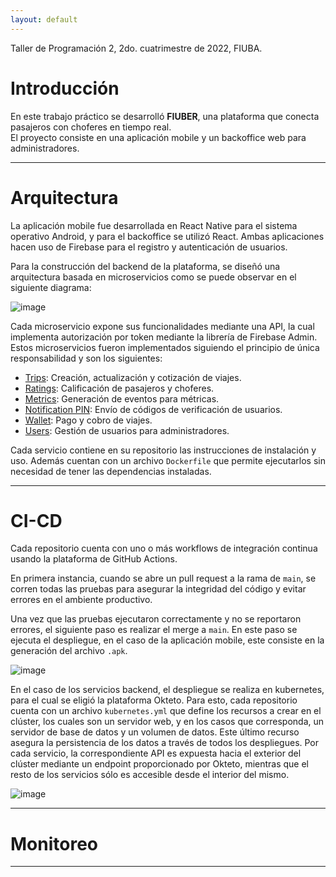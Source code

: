```yaml
---
layout: default
---
```


Taller de Programación 2, 2do. cuatrimestre de 2022, FIUBA.

# Introducción

En este trabajo práctico se desarrolló **FIUBER**, una plataforma que conecta pasajeros con choferes en tiempo real.  
El proyecto consiste en una aplicación mobile y un backoffice web para administradores.

* * *

# Arquitectura

La aplicación mobile fue desarrollada en React Native para el sistema operativo Android, y para el backoffice
se utilizó React. Ambas aplicaciones hacen uso de Firebase para el registro y autenticación de usuarios.

Para la construcción del backend de la plataforma, se diseñó una arquitectura basada en microservicios como se puede
observar en el siguiente diagrama:

![image](https://user-images.githubusercontent.com/43656633/206757211-2110b8c6-ba94-4de5-901e-32de7e932ef4.png)

Cada microservicio expone sus funcionalidades mediante una API, la cual implementa autorización por token mediante
la librería de Firebase Admin. Estos microservicios fueron implementados siguiendo el principio de única responsabilidad
y son los siguientes:

- [Trips](https://github.com/TallerDeProgramacion2-2022-2c-Grupo7/FIUBER-Trips): Creación, actualización y cotización de viajes.
- [Ratings](https://github.com/TallerDeProgramacion2-2022-2c-Grupo7/FIUBER-Ratings): Calificación de pasajeros y choferes.
- [Metrics](https://github.com/TallerDeProgramacion2-2022-2c-Grupo7/FIUBER-Metrics): Generación de eventos para métricas.
- [Notification PIN](https://github.com/TallerDeProgramacion2-2022-2c-Grupo7/FIUBER-Notification-PIN): Envío de códigos de verificación de usuarios.
- [Wallet](https://github.com/TallerDeProgramacion2-2022-2c-Grupo7/FIUBER-Wallet): Pago y cobro de viajes.
- [Users](https://github.com/TallerDeProgramacion2-2022-2c-Grupo7/FIUBER-Users): Gestión de usuarios para administradores.

Cada servicio contiene en su repositorio las instrucciones de instalación y uso. Además cuentan con un archivo `Dockerfile` que
permite ejecutarlos sin necesidad de tener las dependencias instaladas.

* * *

# CI-CD

Cada repositorio cuenta con uno o más workflows de integración continua usando la plataforma de GitHub Actions.

En primera instancia, cuando se abre un pull request a la rama de `main`, se corren todas las pruebas para asegurar
la integridad del código y evitar errores en el ambiente productivo.

Una vez que las pruebas ejecutaron correctamente y no se reportaron errores, el siguiente paso es realizar
el merge a `main`. En este paso se ejecuta el despliegue, en el caso de la aplicación mobile, este
consiste en la generación del archivo `.apk`.

![image](https://user-images.githubusercontent.com/43656633/206767428-b285817a-ac5b-46e0-93de-bc06e664a194.png)

En el caso de los servicios backend, el despliegue se realiza en kubernetes, para el cual se eligió la plataforma
Okteto. Para esto, cada repositorio cuenta con un archivo `kubernetes.yml` que define los recursos a
crear en el clúster, los cuales son un servidor web, y en los casos que corresponda, un servidor de base de datos
y un volumen de datos. Este último recurso asegura la persistencia de los datos a través de todos los despliegues.
Por cada servicio, la correspondiente API es expuesta hacia el exterior del clúster mediante un endpoint
proporcionado por Okteto, mientras que el resto de los servicios sólo es accesible desde el interior del mismo.

![image](https://user-images.githubusercontent.com/43656633/206767003-0e21fb5f-6b74-4894-a1df-bb8559d0b068.png)

* * *

# Monitoreo

* * *
